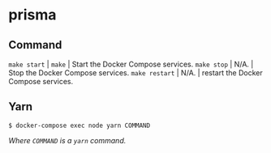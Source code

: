# prisma

## Command

`make start` | `make` | Start the Docker Compose services.
`make stop` | N/A. | Stop the Docker Compose services.
`make restart` | N/A. | restart the Docker Compose services.

## Yarn

```console
$ docker-compose exec node yarn COMMAND
```

*Where `COMMAND` is a `yarn` command.*
